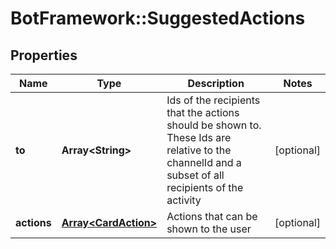 # BotFramework::SuggestedActions

## Properties
Name | Type | Description | Notes
------------ | ------------- | ------------- | -------------
**to** | **Array&lt;String&gt;** | Ids of the recipients that the actions should be shown to.  These Ids are relative to the channelId and a subset of all recipients of the activity | [optional] 
**actions** | [**Array&lt;CardAction&gt;**](CardAction.md) | Actions that can be shown to the user | [optional] 

